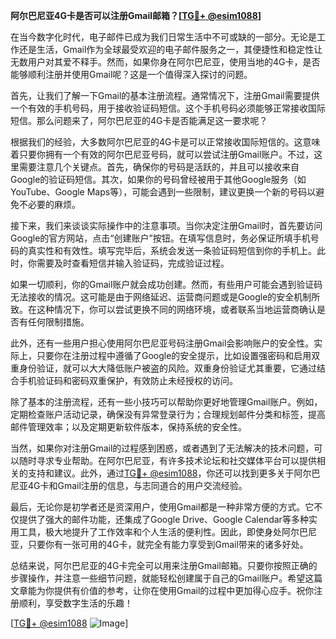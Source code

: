 **阿尔巴尼亚4G卡是否可以注册Gmail邮箱？[[TG💪+ @esim1088](https://t.me/s/esim1088)]**

在当今数字化时代，电子邮件已成为我们日常生活中不可或缺的一部分。无论是工作还是生活，Gmail作为全球最受欢迎的电子邮件服务之一，其便捷性和稳定性让无数用户对其爱不释手。然而，如果你身在阿尔巴尼亚，使用当地的4G卡，是否能够顺利注册并使用Gmail呢？这是一个值得深入探讨的问题。

首先，让我们了解一下Gmail的基本注册流程。通常情况下，注册Gmail需要提供一个有效的手机号码，用于接收验证码短信。这个手机号码必须能够正常接收国际短信。那么问题来了，阿尔巴尼亚的4G卡是否能满足这一要求呢？

根据我们的经验，大多数阿尔巴尼亚的4G卡是可以正常接收国际短信的。这意味着只要你拥有一个有效的阿尔巴尼亚号码，就可以尝试注册Gmail账户。不过，这里需要注意几个关键点。首先，确保你的号码是活跃的，并且可以接收来自Google的验证码短信。其次，如果你的号码曾经被用于其他Google服务（如YouTube、Google Maps等），可能会遇到一些限制，建议更换一个新的号码以避免不必要的麻烦。

接下来，我们来谈谈实际操作中的注意事项。当你决定注册Gmail时，首先要访问Google的官方网站，点击“创建账户”按钮。在填写信息时，务必保证所填手机号码的真实性和有效性。填写完毕后，系统会发送一条验证码短信到你的手机上。此时，你需要及时查看短信并输入验证码，完成验证过程。

如果一切顺利，你的Gmail账户就会成功创建。然而，有些用户可能会遇到验证码无法接收的情况。这可能是由于网络延迟、运营商问题或是Google的安全机制所致。在这种情况下，你可以尝试更换不同的网络环境，或者联系当地运营商确认是否有任何限制措施。

此外，还有一些用户担心使用阿尔巴尼亚号码注册Gmail会影响账户的安全性。实际上，只要你在注册过程中遵循了Google的安全提示，比如设置强密码和启用双重身份验证，就可以大大降低账户被盗的风险。双重身份验证尤其重要，它通过结合手机验证码和密码双重保护，有效防止未经授权的访问。

除了基本的注册流程，还有一些小技巧可以帮助你更好地管理Gmail账户。例如，定期检查账户活动记录，确保没有异常登录行为；合理规划邮件分类和标签，提高邮件管理效率；以及定期更新软件版本，保持系统的安全性。

当然，如果你对注册Gmail的过程感到困惑，或者遇到了无法解决的技术问题，可以随时寻求专业帮助。在阿尔巴尼亚，有许多技术论坛和社交媒体平台可以提供相关的支持和建议。此外，通过[TG💪+ @esim1088](https://t.me/s/esim1088)，你还可以找到更多关于阿尔巴尼亚4G卡和Gmail注册的信息，与志同道合的用户交流经验。

最后，无论你是初学者还是资深用户，使用Gmail都是一种非常方便的方式。它不仅提供了强大的邮件功能，还集成了Google Drive、Google Calendar等多种实用工具，极大地提升了工作效率和个人生活的便利性。因此，即使身处阿尔巴尼亚，只要你有一张可用的4G卡，就完全有能力享受到Gmail带来的诸多好处。

总结来说，阿尔巴尼亚的4G卡完全可以用来注册Gmail邮箱。只要你按照正确的步骤操作，并注意一些细节问题，就能轻松创建属于自己的Gmail账户。希望这篇文章能为你提供有价值的参考，让你在使用Gmail的过程中更加得心应手。祝你注册顺利，享受数字生活的乐趣！

[[TG💪+ @esim1088](https://t.me/s/esim1088) ![Image](https://i.postimg.cc/4NQfJmqS/Snipaste-2025-05-13-00-14-12.png)]